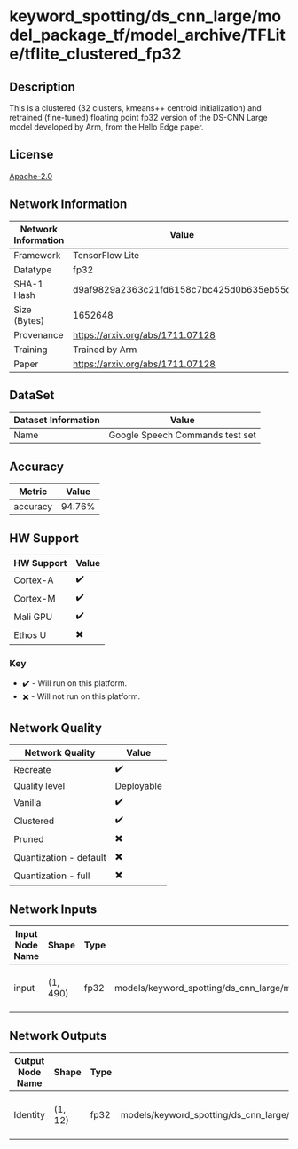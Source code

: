 # keyword_spotting/ds_cnn_large/model_package_tf/model_archive/TFLite/tflite_clustered_fp32

## Description
This is a clustered (32 clusters, kmeans++ centroid initialization) and retrained (fine-tuned) floating point fp32 version of the DS-CNN Large model developed by Arm, from the Hello Edge paper.

## License
[Apache-2.0](https://spdx.org/licenses/Apache-2.0.html)

## Network Information
| Network Information | Value |
|---------------------|-------|
|  Framework          | TensorFlow Lite |
|  Datatype           | fp32 |
|  SHA-1 Hash         | d9af9829a2363c21fd6158c7bc425d0b635eb55c |
|  Size (Bytes)       | 1652648 |
|  Provenance         | https://arxiv.org/abs/1711.07128 |
|  Training           | Trained by Arm |
|  Paper | https://arxiv.org/abs/1711.07128 |

## DataSet
| Dataset Information | Value |
|--------|-------|
| Name | Google Speech Commands test set |

## Accuracy

| Metric | Value |
|--------|-------|
| accuracy | 94.76% |

## HW Support
| HW Support   | Value |
|--------------|-------|
| Cortex-A |:heavy_check_mark:         |
| Cortex-M |:heavy_check_mark:         |
| Mali GPU |:heavy_check_mark:         |
| Ethos U  |:heavy_multiplication_x:          |

### Key
* :heavy_check_mark: - Will run on this platform.
* :heavy_multiplication_x: - Will not run on this platform.

## Network Quality
| Network Quality         | Value |
|-------------------------|-------|
|  Recreate               | :heavy_check_mark:    |
|  Quality level          | Deployable    |
|  Vanilla                | :heavy_check_mark:    |
|  Clustered              | :heavy_check_mark:    |
|  Pruned                 | :heavy_multiplication_x:    |
|  Quantization - default | :heavy_multiplication_x:    |
|  Quantization - full    | :heavy_multiplication_x:    |

## Network Inputs
| Input Node Name | Shape | Type | Example Path | Example Type | Example Shape | Example Use Case |
|-----------------|-------|-------|--------------|-------|-------|-----------------|
| input | (1, 490) | fp32 | models/keyword_spotting/ds_cnn_large/model_package_tf/model_archive/TFLite/tflite_clustered_fp32/testing_input/input | fp32 | [1, 490] | The input is a processed MFCCs |

## Network Outputs
| Output Node Name | Shape | Type | Example Path | Example Type | Example Shape | Example Use Case |
|-----------------|-------|-------|--------------|-------|-------|-----------------|
| Identity | (1, 12) | fp32 | models/keyword_spotting/ds_cnn_large/model_package_tf/model_archive/TFLite/tflite_clustered_fp32/testing_output/Identity | fp32 | [1, 12] | The probability on 12 keywords |